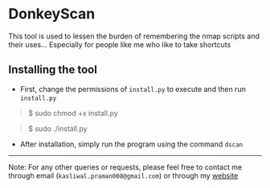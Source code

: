 # DonkeyScan

This tool is used to lessen the burden of remembering the nmap scripts and their uses...
Especially for people like me who like to take shortcuts

## Installing the tool
* First, change the permissions of `install.py` to execute and then run `install.py`
> $ sudo chmod +x install.py

> $ sudo ./install.py
* After installation, simply run the program using the command ```dscan```
---
Note: For any other queries or requests, please feel free to contact me through email (```kasliwal.praman008@gmail.com```) or through my [website](https://Praman1997.github.io/ "My Website")

